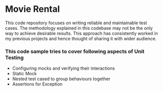 # Movie Rental
This code repository focuses on writing reliable and maintainable test cases. The methodology explained in this codebase may not be the only way to achieve desirable results. This approach has consistently worked in my previous projects and hence thought of sharing it with wider audience.

### This code sample tries to cover following aspects of Unit Testing
* Configuring mocks and verifying their interactions
* Static Mock
* Nested test cased to group behaviours together
* Assertions for Exception